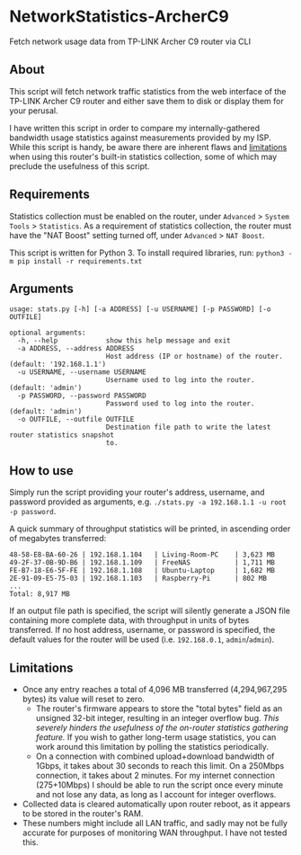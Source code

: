 # NetworkStatistics-ArcherC9
Fetch network usage data from TP-LINK Archer C9 router via CLI

## About
This script will fetch network traffic statistics from the web interface of the TP-LINK Archer C9 router and either save them to disk or display them for your perusal. 

I have written this script in order to compare my internally-gathered bandwidth usage statistics against measurements provided by my ISP. While this script is handy, be aware there are inherent flaws and [limitations](#limitations) when using this router's built-in statistics collection, some of which may preclude the usefulness of this script.

## Requirements
Statistics collection must be enabled on the router, under `Advanced` > `System Tools` > `Statistics`. As a requirement of statistics collection, the router must have the "NAT Boost" setting turned off, under `Advanced` > `NAT Boost`.

This script is written for Python 3. To install required libraries, run: 
```python3 -m pip install -r requirements.txt```

## Arguments
```
usage: stats.py [-h] [-a ADDRESS] [-u USERNAME] [-p PASSWORD] [-o OUTFILE]

optional arguments:
  -h, --help            show this help message and exit
  -a ADDRESS, --address ADDRESS
                        Host address (IP or hostname) of the router. (default: '192.168.1.1')
  -u USERNAME, --username USERNAME
                        Username used to log into the router. (default: 'admin')
  -p PASSWORD, --password PASSWORD
                        Password used to log into the router. (default: 'admin')
  -o OUTFILE, --outfile OUTFILE
                        Destination file path to write the latest router statistics snapshot
                        to.
```

## How to use
Simply run the script providing your router's address, username, and password provided as arguments, e.g. `./stats.py -a 192.168.1.1 -u root -p password`.

A quick summary of throughput statistics will be printed, in ascending order of megabytes transferred:
```
48-58-E8-BA-60-26 | 192.168.1.104   | Living-Room-PC    | 3,623 MB
49-2F-37-0B-9D-B6 | 192.168.1.109   | FreeNAS           | 1,711 MB
FE-B7-18-E6-5F-FE | 192.168.1.108   | Ubuntu-Laptop     | 1,682 MB
2E-91-09-E5-75-03 | 192.168.1.103   | Raspberry-Pi      | 802 MB
...
Total: 8,917 MB
```

If an output file path is specified, the script will silently generate a JSON file containing more complete data, with throughput in units of bytes transferred. If no host address, username, or password is specified, the default values for the router will be used (i.e. `192.168.0.1`, `admin`/`admin`).

## Limitations
* Once any entry reaches a total of 4,096 MB transferred (4,294,967,295 bytes) its value will reset to zero.
  * The router's firmware appears to store the "total bytes" field as an unsigned 32-bit integer, resulting in an integer overflow bug. *This severely hinders the usefulness of the on-router statistics gathering feature.* If you wish to gather long-term usage statistics, you can work around this limitation by polling the statistics periodically.
  * On a connection with combined upload+download bandwidth of 1Gbps, it takes about 30 seconds to reach this limit. On a 250Mbps connection, it takes about 2 minutes. For my internet connection (275+10Mbps) I should be able to run the script once every minute and not lose any data, as long as I account for integer overflows.
* Collected data is cleared automatically upon router reboot, as it appears to be stored in the router's RAM.
* These numbers might include all LAN traffic, and sadly may not be fully accurate for purposes of monitoring WAN throughput. I have not tested this.
